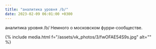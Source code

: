 ```yaml
---
title: "аналитика уровня /b/"
date: 2023-02-09 06:01:00 +0300
---
```


аналитика уровня /b/
Немного о московском фурри-сообществе.

{% include media.html f="/assets/vk_photos/3/fwOFAE54S9s.jpg" alt="" %}
